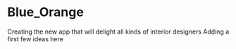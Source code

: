 # Blue_Orange
Creating the new app that will delight all kinds of interior designers
Adding a first few ideas here
